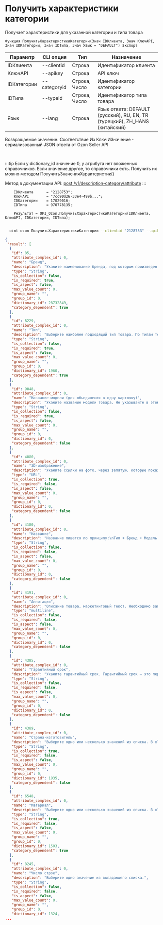 ﻿---
sidebar_position: 2
---

# Получить характеристики категории
 Получает характеристики для указанной категории и типа товара



`Функция ПолучитьХарактеристикиКатегории(Знач IDКлиента, Знач КлючAPI, Знач IDКатегории, Знач IDТипа, Знач Язык = "DEFAULT") Экспорт`

  | Параметр | CLI опция | Тип | Назначение |
  |-|-|-|-|
  | IDКлиента | --clientid | Строка | Идентификатор клиента |
  | КлючAPI | --apikey | Строка | API ключ |
  | IDКатегории | --categoryid | Строка, Число | Идентификатор категории |
  | IDТипа | --typeid | Строка, Число | Идентификатор типа товара |
  | Язык | --lang | Строка | Язык ответа: DEFAULT (русский), RU, EN, TR (турецкий), ZH_HANS (китайский) |

  
  Возвращаемое значение:   Соответствие Из КлючИЗначение - сериализованный JSON ответа от Ozon Seller API

<br/>

:::tip
Если у dictionary_id значение 0, у атрибута нет вложенных справочников. Если значение другое, то справочники есть. Получить их можно методом ПолучитьЗначенияХарактеристик()

 Метод в документации API: [post /v1/description-category/attribute](https://docs.ozon.ru/api/seller/#operation/DescriptionCategoryAPI_GetAttributes)
:::
<br/>


```bsl title="Пример кода"
    IDКлиента      = "2128753";
    КлючAPI        = "7cc90d26-33e4-499b...";
    IDКатегории    = 17029016;
    IDТипа         = 970778135;

    Результат = OPI_Ozon.ПолучитьХарактеристикиКатегории(IDКлиента, КлючAPI, IDКатегории, IDТипа);
```



```sh title="Пример команды CLI"
    
  oint ozon ПолучитьХарактеристикиКатегории --clientid "2128753" --apikey "7cc90d26-33e4-499b..." --categoryid %categoryid% --typeid %typeid% --lang %lang%

```

```json title="Результат"
{
 "result": [
  {
   "id": 85,
   "attribute_complex_id": 0,
   "name": "Бренд",
   "description": "Укажите наименование бренда, под которым произведен товар. Если товар не имеет бренда, используйте значение \"Нет бренда\".",
   "type": "String",
   "is_collection": false,
   "is_required": true,
   "is_aspect": false,
   "max_value_count": 0,
   "group_name": "",
   "group_id": 0,
   "dictionary_id": 28732849,
   "category_dependent": true
  },
  {
   "id": 8229,
   "attribute_complex_id": 0,
   "name": "Тип",
   "description": "Выберите наиболее подходящий тип товара. По типам товары распределяются по категориям на сайте Ozon. Если тип указан неправильно, товар попадет в неверную категорию. Чтобы правильно указать тип, найдите на сайте Ozon товары, похожие на ваш, и посмотрите, какой тип у них указан.",
   "type": "String",
   "is_collection": false,
   "is_required": true,
   "is_aspect": false,
   "max_value_count": 0,
   "group_name": "",
   "group_id": 0,
   "dictionary_id": 1960,
   "category_dependent": true
  },
  {
   "id": 9048,
   "attribute_complex_id": 0,
   "name": "Название модели (для объединения в одну карточку)",
   "description": "Укажите название модели товара. Не указывайте в этом поле тип и бренд.",
   "type": "String",
   "is_collection": false,
   "is_required": true,
   "is_aspect": false,
   "max_value_count": 0,
   "group_name": "",
   "group_id": 0,
   "dictionary_id": 0,
   "category_dependent": false
  },
  {
   "id": 4080,
   "attribute_complex_id": 0,
   "name": "3D-изображение",
   "description": "Укажите ссылки на фото, через запятую, которые показывает товар под разными равными углами. В серии фото важно соблюдать последовательность, чтобы ракурс каждого следующего фото отличался от предыдущего на равный угол. Из этих фотографий на сайте автоматически сформируется 3D-модель товара. Минимальное рекомендованное количество - 15 штук.",
   "type": "URL",
   "is_collection": true,
   "is_required": false,
   "is_aspect": false,
   "max_value_count": 0,
   "group_name": "",
   "group_id": 0,
   "dictionary_id": 0,
   "category_dependent": false
  },
  {
   "id": 4180,
   "attribute_complex_id": 0,
   "name": "Название",
   "description": "Название пишется по принципу:\nТип + Бренд + Модель (серия + пояснение) + Артикул производителя + , (запятая) + Атрибут\nНазвание не пишется большими буквами (не используем caps lock).\nПеред атрибутом ставится запятая. Если атрибутов несколько, они так же разделяются запятыми.\nЕсли какой-то составной части названия нет - пропускаем её.\nАтрибутом может быть: цвет, вес, объём, количество штук в упаковке и т.д.\nЦвет пишется с маленькой буквы, в мужском роде, единственном числе.\nСлово цвет в названии не пишем.\nТочка в конце не ставится.\nНикаких знаков препинания, кроме запятой, не используем.\nКавычки используем только для названий на русском языке.\nПримеры корректных названий:\nСмартфон Apple iPhone XS MT572RU/A, space black \nКеды Dr. Martens Киноклассика, бело-черные, размер 43\nСтиральный порошок Ariel Магия белого с мерной ложкой, 15 кг\nСоус Heinz Xtreme Tabasco суперострый, 10 мл\nИгрушка для животных Четыре лапы \"Бегающая мышка\" БММ, белый",
   "type": "String",
   "is_collection": false,
   "is_required": false,
   "is_aspect": false,
   "max_value_count": 0,
   "group_name": "",
   "group_id": 0,
   "dictionary_id": 0,
   "category_dependent": false
  },
  {
   "id": 4191,
   "attribute_complex_id": 0,
   "name": "Аннотация",
   "description": "Описание товара, маркетинговый текст. Необходимо заполнять на русском языке.",
   "type": "multiline",
   "is_collection": false,
   "is_required": false,
   "is_aspect": false,
   "max_value_count": 0,
   "group_name": "",
   "group_id": 0,
   "dictionary_id": 0,
   "category_dependent": false
  },
  {
   "id": 4385,
   "attribute_complex_id": 0,
   "name": "Гарантийный срок",
   "description": "Укажите гарантийный срок. Гарантийный срок – это период, в течение которого изготовитель гарантирует качество товара и обязуется принять данный товар у потребителя для проведения проверки качества (экспертизы) и выполнения предусмотренных законом требований.",
   "type": "String",
   "is_collection": false,
   "is_required": false,
   "is_aspect": false,
   "max_value_count": 0,
   "group_name": "",
   "group_id": 0,
   "dictionary_id": 0,
   "category_dependent": false
  },
  {
   "id": 4389,
   "attribute_complex_id": 0,
   "name": "Страна-изготовитель",
   "description": "Выберите одно или несколько значений из списка. В xls-файле варианты заполняются через точку с запятой (;) без пробелов.",
   "type": "String",
   "is_collection": true,
   "is_required": false,
   "is_aspect": false,
   "max_value_count": 0,
   "group_name": "",
   "group_id": 0,
   "dictionary_id": 1935,
   "category_dependent": false
  },
  {
   "id": 6548,
   "attribute_complex_id": 0,
   "name": "Материал",
   "description": "Выберите одно или несколько значений из списка. В xls-файле варианты заполняются через точку с запятой (;) без пробелов.",
   "type": "String",
   "is_collection": true,
   "is_required": false,
   "is_aspect": false,
   "max_value_count": 0,
   "group_name": "",
   "group_id": 0,
   "dictionary_id": 1503,
   "category_dependent": true
  },
  {
   "id": 8245,
   "attribute_complex_id": 0,
   "name": "Число строк",
   "description": "Выберите одно значение из выпадающего списка.",
   "type": "String",
   "is_collection": false,
   "is_required": false,
   "is_aspect": false,
   "max_value_count": 0,
   "group_name": "",
   "group_id": 0,
   "dictionary_id": 1324,
...
```
